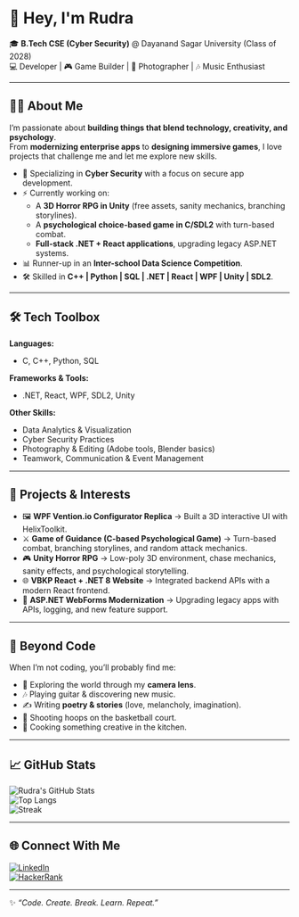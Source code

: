 # 👋 Hey, I'm Rudra  

🎓 **B.Tech CSE (Cyber Security)** @ Dayanand Sagar University (Class of 2028)  
💻 Developer | 🎮 Game Builder | 📸 Photographer | 🎶 Music Enthusiast  

---

## 🧑‍💻 About Me  

I’m passionate about **building things that blend technology, creativity, and psychology**.  
From **modernizing enterprise apps** to **designing immersive games**, I love projects that challenge me and let me explore new skills.  

- 🔐 Specializing in **Cyber Security** with a focus on secure app development.  
- ⚡ Currently working on:  
  - A **3D Horror RPG in Unity** (free assets, sanity mechanics, branching storylines).  
  - A **psychological choice-based game in C/SDL2** with turn-based combat.  
  - **Full-stack .NET + React applications**, upgrading legacy ASP.NET systems.  
- 📊 Runner-up in an **Inter-school Data Science Competition**.  
- 🛠️ Skilled in **C++ | Python | SQL | .NET | React | WPF | Unity | SDL2**.  

---

## 🛠️ Tech Toolbox  

**Languages:**  
- C, C++, Python, SQL  

**Frameworks & Tools:**  
- .NET, React, WPF, SDL2, Unity  

**Other Skills:**  
- Data Analytics & Visualization  
- Cyber Security Practices  
- Photography & Editing (Adobe tools, Blender basics)  
- Teamwork, Communication & Event Management  

---

## 🚀 Projects & Interests  

- 🖼️ **WPF Vention.io Configurator Replica** → Built a 3D interactive UI with HelixToolkit.  
- ⚔️ **Game of Guidance (C-based Psychological Game)** → Turn-based combat, branching storylines, and random attack mechanics.  
- 🎮 **Unity Horror RPG** → Low-poly 3D environment, chase mechanics, sanity effects, and psychological storytelling.  
- 🌐 **VBKP React + .NET 8 Website** → Integrated backend APIs with a modern React frontend.  
- 🔧 **ASP.NET WebForms Modernization** → Upgrading legacy apps with APIs, logging, and new feature support.  

---

## 🎨 Beyond Code  

When I’m not coding, you’ll probably find me:  
- 📸 Exploring the world through my **camera lens**.  
- 🎶 Playing guitar & discovering new music.  
- ✍️ Writing **poetry & stories** (love, melancholy, imagination).  
- 🏀 Shooting hoops on the basketball court.  
- 🍳 Cooking something creative in the kitchen.  

---

## 📈 GitHub Stats  

![Rudra's GitHub Stats](https://github-readme-stats.vercel.app/api?username=Rudra011&show_icons=true&theme=radical)  
![Top Langs](https://github-readme-stats.vercel.app/api/top-langs/?username=Rudra011&layout=compact&theme=radical)  
![Streak](https://github-readme-streak-stats.herokuapp.com/?user=Rudra011&theme=radical)  

---

## 🌐 Connect With Me  

[![LinkedIn](https://img.shields.io/badge/LinkedIn-0077B5?style=for-the-badge&logo=linkedin&logoColor=white)]([https://www.linkedin.com/in/rudra-dubey-blr011/])  
[![HackerRank](https://img.shields.io/badge/HackerRank-2EC866?style=for-the-badge&logo=HackerRank&logoColor=white)]([https://www.hackerrank.com/](https://www.hackerrank.com/profile/jashndubey1))  

---

✨ *“Code. Create. Break. Learn. Repeat.”*  
